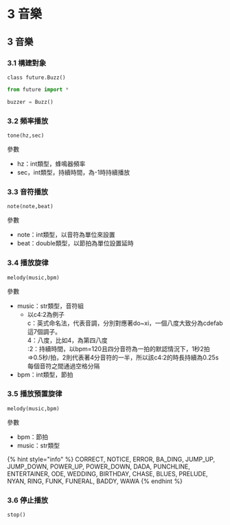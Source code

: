 # 3 音樂

## 3 音樂

### 3.1 構建對象

`class future.Buzz()`

```python
from future import *

buzzer = Buzz()
```

### **3.2** 頻率播放

`tone(hz,sec)`

參數

* hz：int類型，蜂鳴器頻率
* sec，int類型，持續時間，為-1時持續播放

### **3.3 音符播放**

`note(note,beat)`

參數

* note：int類型，以音符為單位來設置
* beat：double類型，以節拍為單位設置延時

### **3.4 播放旋律**

`melody(music,bpm)`

參數

* music：str類型，音符組
  * 以c4:2為例子    \
    c：英式命名法，代表音調，分別對應著do\~xi，一個八度大致分為cdefab這7個調子。    \
    4：八度，比如4，為第四八度    \
    :2：持續時間，以bpm=120且四分音符為一拍的默認情況下，1秒2拍=>0.5秒/拍，2則代表著4分音符的一半，所以該c4:2的時長持續為0.25s    \
    每個音符之間通過空格分隔
* bpm：int類型，節拍

### 3.5 播放預置旋律

`melody(music,bpm)`

參數

* bpm：節拍
* music：str類型

{% hint style="info" %}
CORRECT, NOTICE, ERROR, BA\_DING, JUMP\_UP, JUMP\_DOWN, POWER\_UP, POWER\_DOWN, DADA, PUNCHLINE, ENTERTAINER, ODE, WEDDING, BIRTHDAY, CHASE, BLUES, PRELUDE, NYAN, RING, FUNK, FUNERAL, BADDY, WAWA
{% endhint %}

### **3.6 停止播放**

`stop()`

